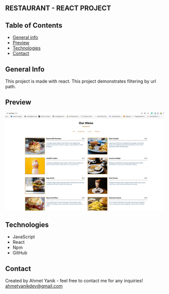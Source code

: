## RESTAURANT - REACT PROJECT

## Table of Contents

- [General info](#general-info)
- [Preview](#preview)
- [Technologies](#technologies)
- [Contact](#contact)

## General Info

This project is made with react. This project demonstrates filtering by url path.

## Preview

![alt text](src/images/restaurant.gif)


## Technologies

- JavaScript
- React
- Npm
- GitHub

## Contact

Created by Ahmet Yanik - feel free to contact me for any inquiries!
ahmetyanikdev@gmail.com
